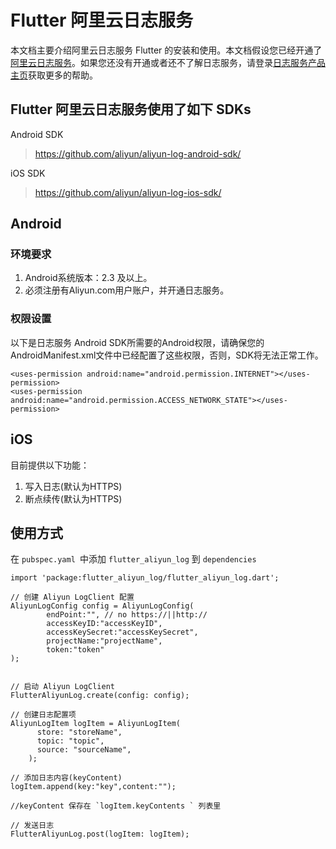 # Flutter 阿里云日志服务


本文档主要介绍阿里云日志服务 Flutter 的安装和使用。本文档假设您已经开通了[阿里云日志服务](https://www.aliyun.com/product/sls/)。如果您还没有开通或者还不了解日志服务，请登录[日志服务产品主页](https://www.aliyun.com/product/sls/)获取更多的帮助。

## Flutter 阿里云日志服务使用了如下 SDKs

Android SDK
> https://github.com/aliyun/aliyun-log-android-sdk/


iOS SDK
> https://github.com/aliyun/aliyun-log-ios-sdk/

## Android 
### 环境要求
1. Android系统版本：2.3 及以上。
2. 必须注册有Aliyun.com用户账户，并开通日志服务。

### 权限设置
以下是日志服务 Android SDK所需要的Android权限，请确保您的AndroidManifest.xml文件中已经配置了这些权限，否则，SDK将无法正常工作。

```
<uses-permission android:name="android.permission.INTERNET"></uses-permission>
<uses-permission android:name="android.permission.ACCESS_NETWORK_STATE"></uses-permission>

```


## iOS
目前提供以下功能：

1. 写入日志(默认为HTTPS)
2. 断点续传(默认为HTTPS)


## 使用方式

在 `pubspec.yaml `中添加 `flutter_aliyun_log` 到 `dependencies`


```
import 'package:flutter_aliyun_log/flutter_aliyun_log.dart';

// 创建 Aliyun LogClient 配置
AliyunLogConfig config = AliyunLogConfig(
		endPoint:"", // no https://||http://
		accessKeyID:"accessKeyID",
		accessKeySecret:"accessKeySecret",
		projectName:"projectName",
		token:"token"
);


// 启动 Aliyun LogClient
FlutterAliyunLog.create(config: config);

// 创建日志配置项
AliyunLogItem logItem = AliyunLogItem(
      store: "storeName",
      topic: "topic",
      source: "sourceName",
    );

// 添加日志内容(keyContent)
logItem.append(key:"key",content:"");

//keyContent 保存在 `logItem.keyContents ` 列表里

// 发送日志
FlutterAliyunLog.post(logItem: logItem);

```

